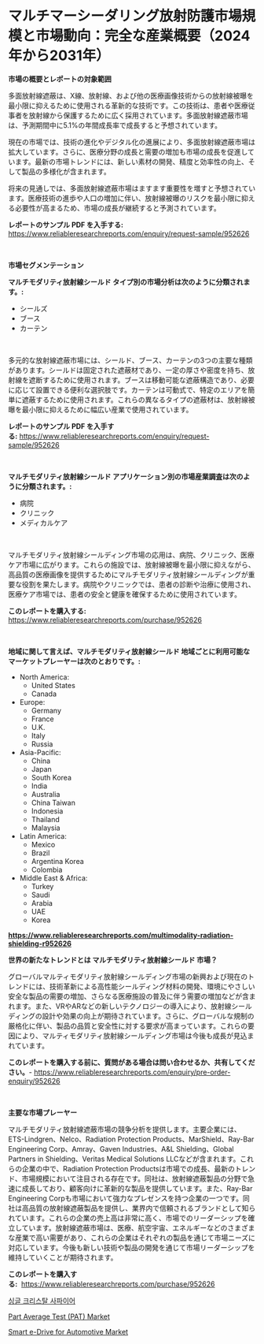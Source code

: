 <p><h1>マルチマーシーダリング放射防護市場規模と市場動向：完全な産業概要（2024年から2031年）</h1></p><p><strong>市場の概要とレポートの対象範囲</strong></p>
<p><p>多面放射線遮蔽は、X線、放射線、および他の医療画像技術からの放射線被曝を最小限に抑えるために使用される革新的な技術です。この技術は、患者や医療従事者を放射線から保護するために広く採用されています。多面放射線遮蔽市場は、予測期間中に5.1%の年間成長率で成長すると予想されています。</p><p>現在の市場では、技術の進化やデジタル化の進展により、多面放射線遮蔽市場は拡大しています。さらに、医療分野の成長と需要の増加も市場の成長を促進しています。最新の市場トレンドには、新しい素材の開発、精度と効率性の向上、そして製品の多様化が含まれます。</p><p>将来の見通しでは、多面放射線遮蔽市場はますます重要性を増すと予想されています。医療技術の進歩や人口の増加に伴い、放射線被曝のリスクを最小限に抑える必要性が高まるため、市場の成長が継続すると予測されています。</p></p>
<p><strong>レポートのサンプル PDF を入手する:</strong> <a href="https://www.reliableresearchreports.com/enquiry/request-sample/952626">https://www.reliableresearchreports.com/enquiry/request-sample/952626</a></p>
<p>&nbsp;</p>
<p><strong>市場セグメンテーション</strong></p>
<p><strong>マルチモダリティ放射線シールド タイプ別の市場分析は次のように分類されます。:</strong></p>
<p><ul><li>シールズ</li><li>ブース</li><li>カーテン</li></ul></p>
<p>&nbsp;</p>
<p><p>多元的な放射線遮蔽市場には、シールド、ブース、カーテンの3つの主要な種類があります。シールドは固定された遮蔽材であり、一定の厚さや密度を持ち、放射線を遮断するために使用されます。ブースは移動可能な遮蔽構造であり、必要に応じて設置できる便利な選択肢です。カーテンは可動式で、特定のエリアを簡単に遮蔽するために使用されます。これらの異なるタイプの遮蔽材は、放射線被曝を最小限に抑えるために幅広い産業で使用されています。</p></p>
<p><strong>レポートのサンプル PDF を入手する:</strong>&nbsp;<a href="https://www.reliableresearchreports.com/enquiry/request-sample/952626">https://www.reliableresearchreports.com/enquiry/request-sample/952626</a></p>
<p>&nbsp;</p>
<p><strong> マルチモダリティ放射線シールド アプリケーション別の市場産業調査は次のように分類されます。:</strong></p>
<p><ul><li>病院</li><li>クリニック</li><li>メディカルケア</li></ul></p>
<p>&nbsp;</p>
<p><p>マルチモダリティ放射線シールディング市場の応用は、病院、クリニック、医療ケア市場に広がります。これらの施設では、放射線被曝を最小限に抑えながら、高品質の医療画像を提供するためにマルチモダリティ放射線シールディングが重要な役割を果たします。病院やクリニックでは、患者の診断や治療に使用され、医療ケア市場では、患者の安全と健康を確保するために使用されています。</p></p>
<p><strong>このレポートを購入する:</strong>&nbsp; <a href="https://www.reliableresearchreports.com/purchase/952626">https://www.reliableresearchreports.com/purchase/952626</a></p>
<p>&nbsp;</p>
<p><strong>地域に関して言えば、マルチモダリティ放射線シールド 地域ごとに利用可能なマーケットプレーヤーは次のとおりです。:</strong></p>
<p><ul>
    <li>
        North America:
        <ul>
            <li>United States</li>
            <li>Canada</li>
        </ul>
    </li>
    <li>
        Europe:
        <ul>
            <li>Germany</li>
            <li>France</li>
            <li>U.K.</li>
            <li>Italy</li>
            <li>Russia</li>
        </ul>
    </li>
    <li>
        Asia-Pacific:
        <ul>
            <li>China</li>
            <li>Japan</li>
            <li>South Korea</li>
            <li>India</li>
            <li>Australia</li>
            <li>China Taiwan</li>
            <li>Indonesia</li>
            <li>Thailand</li>
            <li>Malaysia</li>
        </ul>
    </li>
    <li>
        Latin America:
        <ul>
            <li>Mexico</li>
            <li>Brazil</li>
            <li>Argentina Korea</li>
            <li>Colombia</li>
        </ul>
    </li>
    <li>
        Middle East & Africa:
        <ul>
            <li>Turkey</li>
            <li>Saudi</li>
            <li>Arabia</li>
            <li>UAE</li>
            <li>Korea</li>
        </ul>
    </li>
    </ul></p>
<p><strong><a href="https://www.reliableresearchreports.com/multimodality-radiation-shielding-r952626">https://www.reliableresearchreports.com/multimodality-radiation-shielding-r952626</a></strong>&nbsp;</p>
<p><strong>世界の新たなトレンドとは マルチモダリティ放射線シールド 市場？</strong></p>
<p><p>グローバルマルティモダリティ放射線シールディング市場の新興および現在のトレンドには、技術革新による高性能シールディング材料の開発、環境にやさしい安全な製品の需要の増加、さらなる医療施設の普及に伴う需要の増加などが含まれます。また、VRやARなどの新しいテクノロジーの導入により、放射線シールディングの設計や効果の向上が期待されています。さらに、グローバルな規制の厳格化に伴い、製品の品質と安全性に対する要求が高まっています。これらの要因により、マルティモダリティ放射線シールディング市場は今後も成長が見込まれています。</p></p>
<p><strong>このレポートを購入する前に、質問がある場合は問い合わせるか、共有してください。</strong>- <a href="https://www.reliableresearchreports.com/enquiry/pre-order-enquiry/952626">https://www.reliableresearchreports.com/enquiry/pre-order-enquiry/952626</a></p>
<p>&nbsp;</p>
<p><strong>主要な市場プレーヤー</strong></p>
<p><p>マルチモダリティ放射線遮蔽市場の競争分析を提供します。主要企業には、ETS-Lindgren、Nelco、Radiation Protection Products、MarShield、Ray-Bar Engineering Corp、Amray、Gaven Industries、A&L Shielding、Global Partners in Shielding、Veritas Medical Solutions LLCなどが含まれます。これらの企業の中で、Radiation Protection Productsは市場での成長、最新のトレンド、市場規模において注目される存在です。同社は、放射線遮蔽製品の分野で急速に成長しており、顧客向けに革新的な製品を提供しています。また、Ray-Bar Engineering Corpも市場において強力なプレゼンスを持つ企業の一つです。同社は高品質の放射線遮蔽製品を提供し、業界内で信頼されるブランドとして知られています。これらの企業の売上高は非常に高く、市場でのリーダーシップを確立しています。放射線遮蔽市場は、医療、航空宇宙、エネルギーなどのさまざまな産業で高い需要があり、これらの企業はそれぞれの製品を通じて市場ニーズに対応しています。今後も新しい技術や製品の開発を通じて市場リーダーシップを維持していくことが期待されます。</p></p>
<p><strong>このレポートを購入する:</strong>&nbsp;&nbsp;<a href="https://www.reliableresearchreports.com/purchase/952626">https://www.reliableresearchreports.com/purchase/952626</a></p>
<p><p><a href="https://medium.com/@crumbles67678/%EB%8B%A8%EA%B2%B0%EC%A0%95-%EC%82%AC%ED%8C%8C%EC%9D%B4%EC%96%B4-%EC%8B%9C%EC%9E%A5-%EB%B6%84%EC%84%9D-%EA%B8%80%EB%A1%9C%EB%B2%8C-%EC%82%B0%EC%97%85-%EC%A0%84%EB%A7%9D-%EB%B0%8F-%EC%98%88%EC%B8%A1-2024%EB%85%84%EB%B6%80%ED%84%B0-2031%EB%85%84%EA%B9%8C%EC%A7%80-07486282b181">싱글 크리스탈 사파이어</a></p><p><a href="https://www.linkedin.com/pulse/part-average-test-pat-market-research-report-provides-critical-g4ekf?trackingId=9z6vI7VWG4nCI8i9tF32Xw%3D%3D">Part Average Test (PAT) Market</a></p><p><a href="https://www.linkedin.com/pulse/smart-e-drive-automotive-market-size-growing-forecasted-period-rsp0f?trackingId=e0AFcYcTZF0XZQLedyeRtQ%3D%3D">Smart e-Drive for Automotive Market</a></p></p>